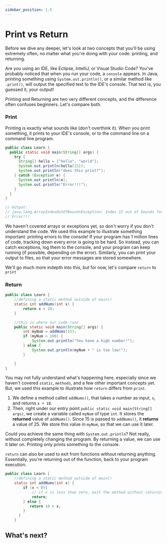 ```yaml
---
sidebar_position: 1.5
---
```


# Print vs Return

Before we dive any deeper, let's look at two concepts that you'll be using extremely often, no matter what you're doing with your code: printing, and returning.

Are you using an IDE, like Eclipse, IntelliJ, or Visual Studio Code? You've probably noticed that when you run your code, a `console` appears. In Java, printing something using `System.out.println()`, or a similar method like `.print()`, will output the specified text to the IDE's console. That text is, you guessed it, your output!

Printing and Returning are two very different concepts, and the difference often confuses beginners. Let's compare both.

### Print

Printing is exactly what sounds like (don't overthink it). When you print something, it prints to your IDE's console, or to the command line on a command line program.

```java
public class Learn {
  public static void main(String[] args) {
    try {
      String[] hello = {"hello", "world"};
      System.out.println(hello[15]);
      System.out.println("does this print?");
    } catch (Exception e) {
      System.out.println(e);
      System.out.println("Error!!!");
    }
  }
}

// Output:
// java.lang.ArrayIndexOutOfBoundsException: Index 15 out of bounds for length 2
// Error!!!
```

We haven't covered arrays or exceptions yet, so don't worry if you don't understand the code. We used this example to illustrate something important: printing errors to the console! If your program has 1 million lines of code, tracking down every error is going to be hard. So instead, you can catch exceptions, log them to the console, and your program can keep running (if possible, depending on the error). Similarly, you can print your output to files, so that your error messages are stored somewhere.

We'll go much more indepth into this, but for now, let's compare `return` to `print`

### Return

```java
public class Learn {
    //defining a static method outside of main()
    static int addNums(int x) {
        return x + 10;
    }

    //this is where our code runs
    public static void main(String[] args) {
        int myNum = addNums(15);
        if (myNum > 100) {
            System.out.println("You have a high number!");
        } else {
            System.out.println(myNum + " is too low!");
        }

    }
}
```

You may not fully understand what's happening here, especially since we haven't covered `static`, `methods`, and a few other important concepts yet. But, we used this example to illustrate how `return` differs from `print`.

1. We define a method called `addNums()`, that takes a number as input, `x`, and returns `x + 10`.
2. Then, right under our entry point `public static void main(String[] args)`, we create a variable called `myNum` of type `int`. It stores the **returned** value of `addNums()`. Since 15 is passed to `addNums()`, it **returns** a value of 25. We store this value in `myNum`, so that we can use it later.

Could you achieve the same thing with `System.out.println`? Not really, without completely changing the program. By returning a value, we can use it later on. Printing only prints something to the console.

`return` can also be used to exit from functions without returning anything. Essentially, you're returning out of the function, back to your program execution.

```java
public class Learn {
    //defining a static method outside of main()
    static int addNums(int x) {
        if (x < 0){
            // if x is less than zero, exit the method without returning anything!
            return;
        } else {
           return 10 + x;
        }
      }
    }

```

<!-- If you're reading this.. hi! We are trying to integrate Live Code Editors into our guides, and at the moment, Docusaurus' live editor is a bit buggy. We hope that we can get it working, as it's an amazing feature -->

<!--- In our courses, we often show code using a Live Code Editor. If you see a "Results" title under the code block, you're seeing the output of the code!

 ```java live
 String hello = "4";
 System.out.println("Hello world");
 ```

 --->

## What's next?
